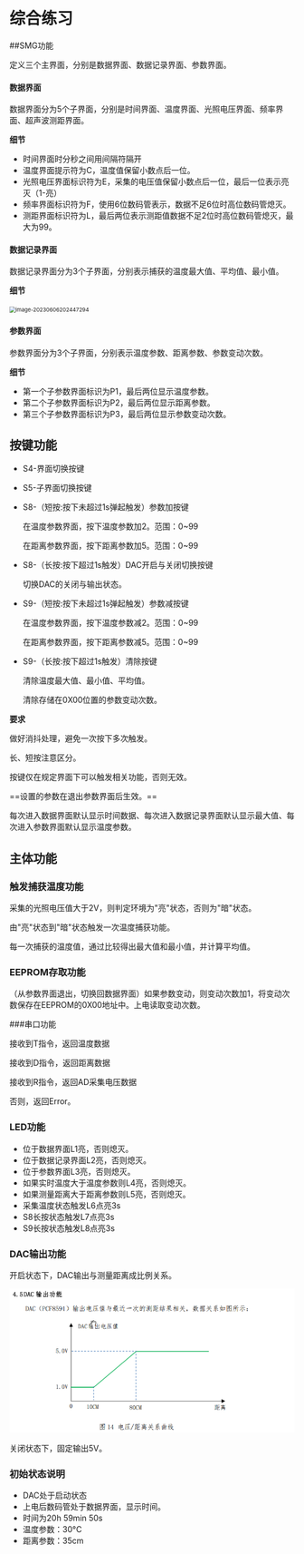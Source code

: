 # 综合练习



##SMG功能

定义三个主界面，分别是数据界面、数据记录界面、参数界面。



#### 数据界面

数据界面分为5个子界面，分别是时间界面、温度界面、光照电压界面、频率界面、超声波测距界面。

**细节**

- 时间界面时分秒之间用间隔符隔开
- 温度界面提示符为C，温度值保留小数点后一位。
- 光照电压界面标识符为E，采集的电压值保留小数点后一位，最后一位表示亮灭（1-亮）
- 频率界面标识符为F，使用6位数码管表示，数据不足6位时高位数码管熄灭。
- 测距界面标识符为L，最后两位表示测距值数据不足2位时高位数码管熄灭，最大为99。





#### 数据记录界面

数据记录界面分为3个子界面，分别表示捕获的温度最大值、平均值、最小值。

**细节**

<img src="C:\Users\zckan\AppData\Roaming\Typora\typora-user-images\image-20230606202447294.png" alt="image-20230606202447294" style="zoom:67%;" />





#### 参数界面

参数界面分为3个子界面，分别表示温度参数、距离参数、参数变动次数。

**细节**

- 第一个子参数界面标识为P1，最后两位显示温度参数。
- 第二个子参数界面标识为P2，最后两位显示距离参数。
- 第三个子参数界面标识为P3，最后两位显示参数变动次数。





## 按键功能

- S4-界面切换按键

- S5-子界面切换按键

- S8-（短按:按下未超过1s弹起触发）参数加按键

  在温度参数界面，按下温度参数加2。范围：0~99

  在距离参数界面，按下距离参数加5。范围：0~99

- S8-（长按:按下超过1s触发）DAC开启与关闭切换按键

  切换DAC的关闭与输出状态。

- S9-（短按:按下未超过1s弹起触发）参数减按键

  在温度参数界面，按下温度参数减2。范围：0~99

  在距离参数界面，按下距离参数减5。范围：0~99

- S9-（长按:按下超过1s触发）清除按键

  清除温度最大值、最小值、平均值。

  清除存储在0X00位置的参数变动次数。
  
  

**要求**

做好消抖处理，避免一次按下多次触发。

长、短按注意区分。

按键仅在规定界面下可以触发相关功能，否则无效。

==设置的参数在退出参数界面后生效。==

每次进入数据界面默认显示时间数据、每次进入数据记录界面默认显示最大值、每次进入参数界面默认显示温度参数。



## 主体功能



### 触发捕获温度功能

采集的光照电压值大于2V，则判定环境为"亮"状态，否则为"暗"状态。

由"亮"状态到"暗"状态触发一次温度捕获功能。

每一次捕获的温度值，通过比较得出最大值和最小值，并计算平均值。



### EEPROM存取功能

（从参数界面退出，切换回数据界面）如果参数变动，则变动次数加1，将变动次数保存在EEPROM的0X00地址中。上电读取变动次数。



###串口功能

接收到T指令，返回温度数据

接收到D指令，返回距离数据

接收到R指令，返回AD采集电压数据

否则，返回Error。



### LED功能

- 位于数据界面L1亮，否则熄灭。
- 位于数据记录界面L2亮，否则熄灭。
- 位于参数界面L3亮，否则熄灭。
- 如果实时温度大于温度参数则L4亮，否则熄灭。
- 如果测量距离大于距离参数则L5亮，否则熄灭。
- 采集温度状态触发L6点亮3s
- S8长按状态触发L7点亮3s
- S9长按状态触发L8点亮3s



### DAC输出功能

开启状态下，DAC输出与测量距离成比例关系。

<img src="./assets/image-20230607095455124.png" alt="image-20230607095455124" style="zoom:80%;" />

关闭状态下，固定输出5V。



### 初始状态说明

- DAC处于启动状态
- 上电后数码管处于数据界面，显示时间。
- 时间为20h 59min 50s
- 温度参数：30°C
- 距离参数：35cm
